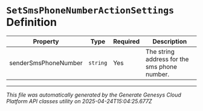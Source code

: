 # `SetSmsPhoneNumberActionSettings` Definition

| Property | Type | Required | Description |
|----------|------|----------|-------------|
| senderSmsPhoneNumber | `string` | Yes | The string address for the sms phone number. |

---

*This file was automatically generated by the Generate Genesys Cloud Platform API classes utility on 2025-04-24T15:04:25.677Z*